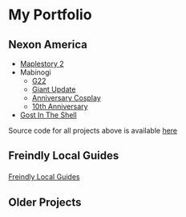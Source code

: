 # My Portfolio
<h2>Nexon America</h2> 
<ul>
  <li>
    <a href="https://sergiusmuzzz.github.io/portfolio/build/maplestory2/index.html" >Maplestory 2</a>
  </li>
  <li>
    Mabinogi
    <ul>
      <li>
        <a href="https://sergiusmuzzz.github.io/portfolio/build/mabinogi/G22/index.html">G22</a>
      </li>      
      <li>
        <a href="https://sergiusmuzzz.github.io/portfolio/build/mabinogi/giantupdate/index.html">Giant Update</a>
      </li>      
      <li>
        <a href="https://sergiusmuzzz.github.io/portfolio/build/mabinogi/anniversarycosplay/index.html">Anniversary Cosplay</a>
      </li>      
      <li>
        <a href="https://sergiusmuzzz.github.io/portfolio/build/mabinogi/10th-anniversary/index.html">10th Anniversary</a>
      </li>
    </ul>
  </li>  
  <li>
    <a href="https://sergiusmuzzz.github.io/portfolio/build/gostintheshell/index.html" >Gost In The Shell</a>
  </li>
</ul>
<p>Source code for all projects above is available <a href="https://github.com/sergiusmuzzz/sergiusmuzzz.github.io/tree/master/portfolio/src">here</a>
<h2>Freindly Local Guides</p></h2>
<a href="http://friendlylocalguides.com/">Freindly Local Guides</a>
<h2>Older Projects</h2>
